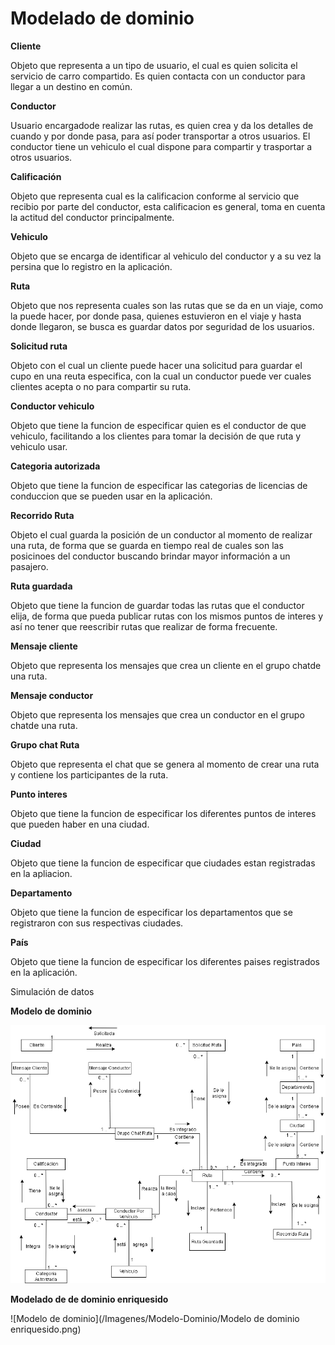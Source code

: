 # Modelado de dominio

**Cliente**

Objeto que representa a un tipo de usuario, el cual es quien solicita el servicio de carro compartido. Es quien contacta con un conductor para llegar a un destino en común.

**Conductor**

Usuario encargadode realizar las rutas, es quien crea y da los detalles de cuando y por donde pasa, para así poder transportar a otros usuarios. El conductor tiene un vehiculo el cual dispone para compartir y trasportar a  otros usuarios.

**Calificación**

Objeto que representa cual es la calificacion conforme al servicio que recibio por parte del conductor, esta calificacion es general, toma en cuenta la actitud del conductor principalmente.

**Vehiculo**

Objeto que se encarga de identificar al vehiculo del conductor y a su vez la persina que lo registro en la aplicación.

**Ruta**

Objeto que nos representa cuales son las rutas que se da en un viaje, como la puede hacer, por donde pasa, quienes estuvieron en el viaje y hasta donde llegaron, se busca es guardar datos por seguridad de los usuarios.

**Solicitud ruta**

Objeto con el cual un cliente puede hacer una solicitud para guardar el cupo en una reuta especifica, con la cual un conductor puede ver cuales clientes acepta o no para compartir su ruta.

**Conductor vehiculo**

Objeto que tiene la funcion de especificar quien es el conductor de que vehiculo, facilitando a los clientes para tomar la decisión de que ruta y vehiculo usar.

**Categoria autorizada**

Objeto que tiene la funcion de especificar las categorias de licencias de conduccion que se pueden usar en la aplicación.

**Recorrido Ruta**

Objeto el cual guarda la posición de un conductor al momento de realizar una ruta, de forma que se guarda en tiempo real de cuales son las posicinoes del conductor buscando brindar mayor información a un pasajero.

**Ruta guardada**

Objeto que tiene la funcion de guardar todas las rutas que el conductor elija, de forma que  pueda publicar rutas con los mismos puntos de interes y así no tener que reescribir rutas que realizar de forma frecuente. 

**Mensaje cliente**

Objeto que representa los mensajes que crea un cliente en el grupo chatde una ruta.

**Mensaje conductor**

Objeto que representa los mensajes que crea un conductor en el grupo chatde una ruta.

**Grupo chat Ruta**

Objeto que representa el chat que se genera al momento de crear una ruta y contiene los participantes de la ruta.

**Punto interes**

Objeto que tiene la funcion de especificar los diferentes puntos de interes que pueden haber en una ciudad.

**Ciudad**

Objeto que tiene la funcion de especificar que ciudades estan registradas en la apliacion.

**Departamento**

Objeto que tiene la funcion de especificar los departamentos que se registraron con sus respectivas ciudades.

**País**

Objeto que tiene la funcion de especificar los diferentes paises registrados en la aplicación.

Simulación de datos

**Modelo de dominio**

![Modelo de dominio](/Imagenes/Modelo-Dominio/ModeloDominio.png)


**Modelado de de dominio enriquesido**

![Modelo de dominio](/Imagenes/Modelo-Dominio/Modelo de dominio enriquesido.png)
